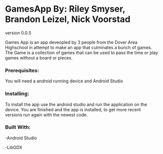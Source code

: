 # GamesApp By: Riley Smyser, Brandon Leizel, Nick Voorstad
version 0.0.5


Games App is an app deveopled by 3 people from the Dover Area Highschool in attempt to make an app that culminates a bunch of games.
The Game is a collection of games that can be used to pass the time or play games without a board or pieces.

### Prerequisites:

You will need a android running device and Android Studio

### Installing:

To install the app use the android studio and run the application on the device.
You are finished and the app is installed, to get more recent versions run again with the newest code.

### Built With:

-Android Studio

-LibGDX
